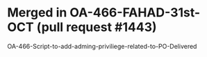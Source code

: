 # Merged in OA-466-FAHAD-31st-OCT (pull request #1443)

OA-466-Script-to-add-adming-priviliege-related-to-PO-Delivered
